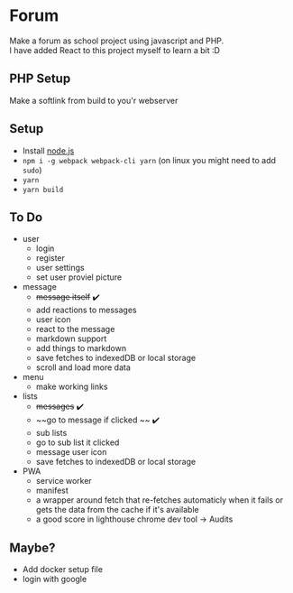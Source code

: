 # Forum
Make a forum as school project using javascript and PHP.  
I have added React to this project myself to learn a bit :D

## PHP Setup
Make a softlink from build to you'r webserver

## Setup
- Install [node.js](https://nodejs.org/en/)
- `npm i -g webpack webpack-cli yarn` (on linux you might need to add `sudo`)
- `yarn`
- `yarn build`

## To Do
- user
  - login
  - register
  - user settings
  - set user proviel picture
- message
  - ~~message itself~~ :heavy_check_mark:
  - add reactions to messages
  - user icon 
  - react to the message
  - markdown support
  - add things to markdown
  - save fetches to indexedDB or local storage
  - scroll and load more data
- menu
  - make working links
- lists
  - ~~messages~~ :heavy_check_mark:
  - ~~go to message if clicked ~~ :heavy_check_mark:
  - sub lists
  - go to sub list it clicked
  - message user icon
  - save fetches to indexedDB or local storage
- PWA
  - service worker
  - manifest
  - a wrapper around fetch that re-fetches automaticly when it fails or gets the data from the cache if it's available
  - a good score in lighthouse chrome dev tool -> Audits

## Maybe?
- Add docker setup file
- login with google
